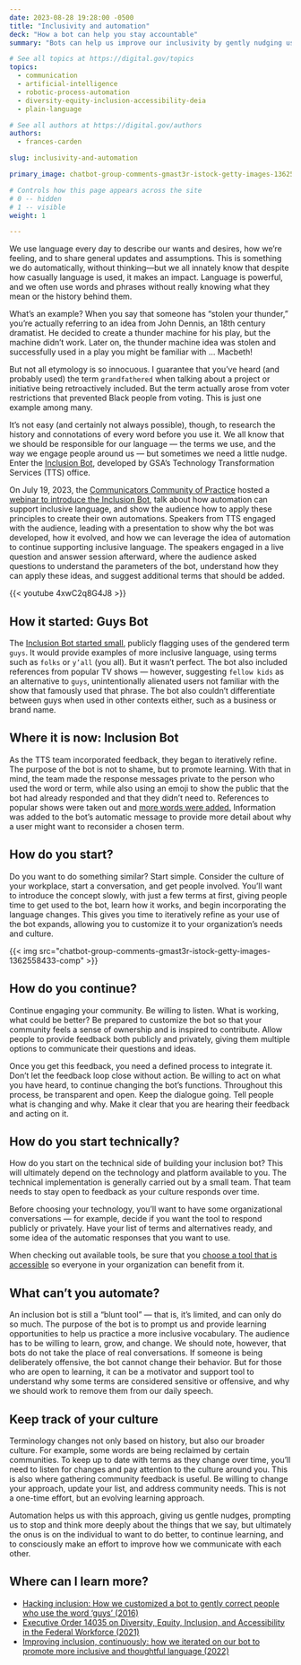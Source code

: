 ```yaml
---
date: 2023-08-28 19:28:00 -0500
title: "Inclusivity and automation"
deck: "How a bot can help you stay accountable"
summary: "Bots can help us improve our inclusivity by gently nudging us to use more appropriate language, explaining why some terms are offensive, and prompting us to consider others."

# See all topics at https://digital.gov/topics
topics:
  - communication
  - artificial-intelligence
  - robotic-process-automation
  - diversity-equity-inclusion-accessibility-deia
  - plain-language

# See all authors at https://digital.gov/authors
authors:
  - frances-carden

slug: inclusivity-and-automation

primary_image: chatbot-group-comments-gmast3r-istock-getty-images-1362558433-comp

# Controls how this page appears across the site
# 0 -- hidden
# 1 -- visible
weight: 1

---
```


We use language every day to describe our wants and desires, how we’re feeling, and to share general updates and assumptions. This is something we do automatically, without thinking&mdash;but we all innately know that despite how casually language is used, it makes an impact. Language is powerful, and we often use words and phrases without really knowing what they mean or the history behind them.

What’s an example? When you say that someone has “stolen your thunder,” you’re actually referring to an idea from John Dennis, an 18th century dramatist. He decided to create a thunder machine for his play, but the machine didn’t work. Later on, the thunder machine idea was stolen and successfully used in a play you might be familiar with … Macbeth!

But not all etymology is so innocuous. I guarantee that you’ve heard (and probably used) the term `grandfathered` when talking about a project or initiative being retroactively included. But the term actually arose from voter restrictions that prevented Black people from voting. This is just one example among many.

It’s not easy (and certainly not always possible), though, to research the history and connotations of every word before you use it. We all know that we should be responsible for our language — the terms we use, and the way we engage people around us — but sometimes we need a little nudge. Enter the [Inclusion Bot](https://18f.gsa.gov/2022/11/14/improving-inclusion-continuously-how-we-iterated-on-our-bot-to-promote-more-inclusive-and-thoughtful-language/), developed by GSA’s Technology Transformation Services (TTS) office.

On July 19, 2023, the [Communicators Community of Practice](https://digital.gov/communities/communicators/) hosted a [webinar to introduce the Inclusion Bot](https://digital.gov/event/2023/07/19/supporting-inclusive-language-through-automation/), talk about how automation can support inclusive language, and show the audience how to apply these principles to create their own automations. Speakers from TTS engaged with the audience, leading with a presentation to show why the bot was developed, how it evolved, and how we can leverage the idea of automation to continue supporting inclusive language. The speakers engaged in a live question and answer session afterward, where the audience asked questions to understand the parameters of the bot, understand how they can apply these ideas, and suggest additional terms that should be added.

{{< youtube 4xwC2q8G4J8 >}}

## How it started: Guys Bot

The [Inclusion Bot started small](https://18f.gsa.gov/2016/01/12/hacking-inclusion-by-customizing-a-slack-bot/), publicly flagging uses of the gendered term `guys`. It would provide examples of more inclusive language, using terms such as `folks` or `y’all` (you all). But it wasn’t perfect. The bot also included references from popular TV shows — however, suggesting `fellow kids` as an alternative to `guys`, unintentionally alienated users not familiar with the show that famously used that phrase. The bot also couldn’t differentiate between guys when used in other contexts either, such as a business or brand name.

## Where it is now: Inclusion Bot

As the TTS team incorporated feedback, they began to iteratively refine. The purpose of the bot is not to shame, but to promote learning. With that in mind, the team made the response messages private to the person who used the word or term, while also using an emoji to show the public that the bot had already responded and that they didn’t need to. References to popular shows were taken out and [more words were added.](https://github.com/18F/charlie/blob/main/InclusionBot.md#racist) Information was added to the bot’s automatic message to provide more detail about why a user might want to reconsider a chosen term.

## How do you start?

Do you want to do something similar? Start simple. Consider the culture of your workplace, start a conversation, and get people involved. You’ll want to introduce the concept slowly, with just a few terms at first, giving people time to get used to the bot, learn how it works, and begin incorporating the language changes. This gives you time to iteratively refine as your use of the bot expands, allowing you to customize it to your organization’s needs and culture.

{{< img src="chatbot-group-comments-gmast3r-istock-getty-images-1362558433-comp" >}}

## How do you continue?

Continue engaging your community. Be willing to listen. What is working, what could be better? Be prepared to customize the bot so that your community feels a sense of ownership and is inspired to contribute. Allow people to provide feedback both publicly and privately, giving them multiple options to communicate their questions and ideas.

Once you get this feedback, you need a defined process to integrate it. Don’t let the feedback loop close without action. Be willing to act on what you have heard, to continue changing the bot’s functions. Throughout this process, be transparent and open. Keep the dialogue going. Tell people what is changing and why. Make it clear that you are hearing their feedback and acting on it.

## How do you start technically?

How do you start on the technical side of building your inclusion bot? This will ultimately depend on the technology and platform available to you. The technical implementation is generally carried out by a small team. That team needs to stay open to feedback as your culture responds over time.

Before choosing your technology, you’ll want to have some organizational conversations — for example, decide if you want the tool to respond publicly or privately. Have your list of terms and alternatives ready, and some idea of the automatic responses that you want to use.

When checking out available tools, be sure that you [choose a tool that is accessible](https://www.section508.gov/tools/) so everyone in your organization can benefit from it.

## What can’t you automate?

An inclusion bot is still a “blunt tool” — that is, it’s limited, and can only do so much. The purpose of the bot is to prompt us and provide learning opportunities to help us practice a more inclusive vocabulary. The audience has to be willing to learn, grow, and change. We should note, however, that bots do not take the place of real conversations. If someone is being deliberately offensive, the bot cannot change their behavior. But for those who are open to learning, it can be a motivator and support tool to understand why some terms are considered sensitive or offensive, and why we should work to remove them from our daily speech.

## Keep track of your culture

Terminology changes not only based on history, but also our broader culture. For example, some words are being reclaimed by certain communities. To keep up to date with terms as they change over time, you’ll need to listen for changes and pay attention to the culture around you. This is also where gathering community feedback is useful. Be willing to change your approach, update your list, and address community needs. This is not a one-time effort, but an evolving learning approach.

Automation helps us with this approach, giving us gentle nudges, prompting us to stop and think more deeply about the things that we say, but ultimately the onus is on the individual to want to do better, to continue learning, and to consciously make an effort to improve how we communicate with each other.

## Where can I learn more?

* [Hacking inclusion: How we customized a bot to gently correct people who use the word ‘guys’ (2016)](https://18f.gsa.gov/2016/01/12/hacking-inclusion-by-customizing-a-slack-bot/)
* [Executive Order 14035 on Diversity, Equity, Inclusion, and Accessibility in the Federal Workforce (2021)](https://www.whitehouse.gov/briefing-room/presidential-actions/2021/06/25/executive-order-on-diversity-equity-inclusion-and-accessibility-in-the-federal-workforce/)
* [Improving inclusion, continuously: how we iterated on our bot to promote more inclusive and thoughtful language (2022)](https://18f.gsa.gov/2022/11/14/improving-inclusion-continuously-how-we-iterated-on-our-bot-to-promote-more-inclusive-and-thoughtful-language/)
